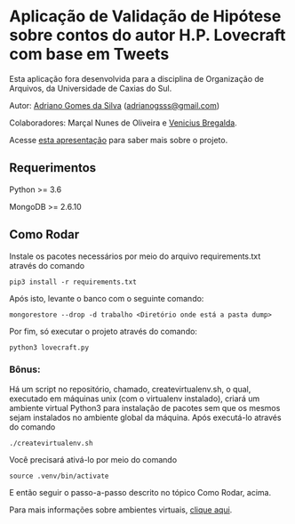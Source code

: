 # Aplicação de Validação de Hipótese sobre contos do autor H.P. Lovecraft com base em Tweets

Esta aplicação fora desenvolvida para a disciplina de Organização de Arquivos, da Universidade de Caxias do Sul.

Autor: [Adriano Gomes da Silva](https://github.com/11808s8) (adrianogsss@gmail.com)

Colaboradores: Marçal Nunes de Oliveira e [Venicius Bregalda](https://github.com/venicius12).

Acesse [esta apresentação](./extracao-dados-twitter.pdf) para saber mais sobre o projeto.


## Requerimentos
 Python >= 3.6
 
 MongoDB >= 2.6.10

## Como Rodar
Instale os pacotes necessários por meio do arquivo requirements.txt através do comando
```console
pip3 install -r requirements.txt
```

Após isto, levante o banco com o seguinte comando:
```console
mongorestore --drop -d trabalho <Diretório onde está a pasta dump>
```
Por fim, só executar o projeto através do comando:
```console
python3 lovecraft.py
```
### Bônus:
Há um script no repositório, chamado, createvirtualenv.sh, o qual, executado em máquinas unix (com o virtualenv instalado), criará um ambiente virtual Python3 para instalação de pacotes sem que os mesmos sejam instalados no ambiente global da máquina.
Após executá-lo através do comando
```console
./createvirtualenv.sh
```
Você precisará ativá-lo por meio do comando
```console
source .venv/bin/activate
```
E então seguir o passo-a-passo descrito no tópico Como Rodar, acima.


Para mais informações sobre ambientes virtuais, [clique aqui](https://pt.stackoverflow.com/questions/209384/instalar-com-pip-atrav%c3%a9s-do-arquivo-requirements-txt-dentro-do-virtualenv/209511#209511).
